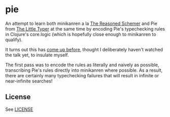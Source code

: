 # pie

An attempt to learn both minikanren a la [The Reasoned Schemer](https://mitpress.mit.edu/books/reasoned-schemer) and Pie from [The Little Typer](https://mitpress.mit.edu/books/little-typer) at the same time by encoding Pie's typechecking rules in Clojure's core.logic (which is hopefully close enough to minikanren to qualify).

It turns out this has [come up before](https://icfp18.sigplan.org/details/scheme-2018-papers/7/A-Surprisingly-Competitive-Conditional-Operator-miniKanrenizing-the-Inference-Rules-), thought I deliberately haven't watched the talk yet, to insulate myself.

The first pass was to encode the rules as literally and naively as possible, transcribing Pie's rules directly into minikanren where possible. As a result, there are certainly many typechecking failures that will result in infinite or near-infinite searches!

## License 

See [LICENSE](LICENSE)

